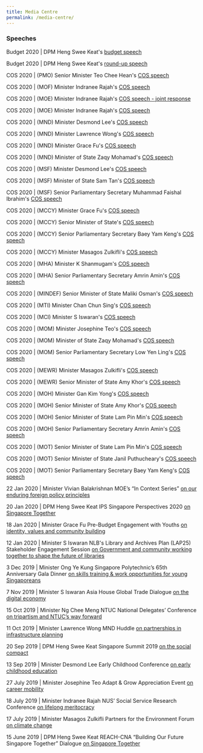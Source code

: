 ```yaml
---
title: Media Centre
permalink: /media-centre/
---
```


### Speeches

Budget 2020 | DPM Heng Swee Keat's [budget speech](https://www.singaporebudget.gov.sg/budget_2020/budget-speech/e-partnering-singaporeans-to-build-singapore-together#pa) 

Budget 2020 | DPM Heng Swee Keat's [round-up  speech](https://www.singaporebudget.gov.sg/budget_2020/budget-debate-round-up-speech)

COS 2020 | (PMO) Senior Minister Teo Chee Hean's [COS  speech](https://www.pmo.gov.sg/Newsroom/Speech-by-SM-Teo-Chee-Hean-at-the-PMO-Committee-of-Supply-2020) 

COS 2020 | (MOF) Minister Indranee Rajah's [COS  speech](https://www.mof.gov.sg/newsroom/speeches/mof-committee-of-supply-debate-2020-by-second-minister-of-finance-ms-indranee-rajah) 

COS 2020 | (MOE) Minister Indranee Rajah's [COS  speech - joint response](https://www.moe.gov.sg/news/speeches/moe-fy2019-committee-of-supply-debate-response-by-second-minister-for-education-indranee-rajah-1) 

COS 2020 | (MOE) Minister Indranee Rajah's [COS  speech](https://www.moe.gov.sg/news/speeches/moe-fy2019-committee-of-supply-debate-response-by-second-minister-for-education-indranee-rajah) 

COS 2020 | (MND) Minister Desmond Lee's [COS  speech](https://www.mnd.gov.sg/newsroom/speeches/view/speech-by-2m-desmond-lee-at-the-committee-of-supply-debate-2020---transforming-singapore-into-a-city-of-nature) 

COS 2020 | (MND) Minister Lawrence Wong's [COS  speech](https://www.mnd.gov.sg/newsroom/speeches/view/speech-by-minister-lawrence-wong-at-the-committee-of-supply-debate-2020---building-our-future-city-and-home) 

COS 2020 | (MND) Minister Grace Fu's [COS  speech](https://www.mnd.gov.sg/newsroom/speeches/view/speech-by-minister-grace-fu-at-the-committee-of-supply-debate-2020---connected-services-for-a-connected-community) 

COS 2020 | (MND) Minister of State Zaqy Mohamad's [COS  speech](https://www.mnd.gov.sg/newsroom/speeches/view/speech-by-mos-zaqy-mohamad-at-the-committee-of-supply-debate-2020---continuing-our-efforts-to-transform-the-built-environment-sector) 

COS 2020 | (MSF) Minister Desmond Lee's [COS  speech](https://www.msf.gov.sg/media-room/Pages/Speech-by-Mr-Desmond-Lee-at-the-Committee-of-Supply-2020.aspx) 

COS 2020 | (MSF) Minister of State Sam Tan's [COS  speech](https://www.msf.gov.sg/media-room/Pages/Speech-by-Mr-Sam-Tan-Chin-Siong-at-the-Committee-of-Supply-2020.aspx) 

COS 2020 | (MSF) Senior Parliamentary Secretary Muhammad Faishal Ibrahim's [COS  speech](https://www.msf.gov.sg/media-room/Pages/Speech-by-Assoc-Prof-Dr-Muhammad-Faishal-Ibrahim-at-the-Committee-of-Supply-2020.aspx) 

COS 2020 | (MCCY) Minister Grace Fu's [COS  speech](https://www.mccy.gov.sg/about-us/news-and-resources/speeches/2020/mar/building-a-home-that-provides-opportunities-for-all) 

COS 2020 | (MCCY) Senior Minister of State's [COS  speech](https://www.mccy.gov.sg/about-us/news-and-resources/speeches/2020/mar/partnering-singaporeans-to-build-a-caring-democracy-of-deeds) 

COS 2020 | (MCCY) Senior Parliamentary Secretary Baey Yam Keng's [COS  speech](https://www.mccy.gov.sg/about-us/news-and-resources/speeches/2020/mar/nurturing-a-strong-arts-heritage-and-sports-ecosystem) 

COS 2020 | (MCCY) Minister Masagos Zulkifli's [COS  speech](https://www.mccy.gov.sg/about-us/news-and-resources/speeches/2020/mar/investing-in-our-community-of-success)

COS 2020 | (MHA) Minister K Shanmugam's [COS  speech](https://www.mha.gov.sg/newsroom/in-parliament/parliamentary-speeches/news/committee-of-supply-debate-2020-on-a-strong-home-team-for-a-safe-and-secure-home-speech-by-mr-k-shanmugam-minister-for-home-affairs-and-minister-for-law) 

COS 2020 | (MHA) Senior Parliamentary Secretary Amrin Amin's [COS  speech](https://www.mha.gov.sg/newsroom/in-parliament/parliamentary-speeches/news/committee-of-supply-debate-2020-on-combating-drug-abuse-and-strengthening-rehabilitation-together-speech-by-mr-amrin-amin-senior-parliamentary-secretary-ministry-of-home-affairs-and-ministry-of-health) 

COS 2020 | (MINDEF) Senior Minister of State Maliki Osman's [COS  speech](https://www.mindef.gov.sg/web/portal/mindef/news-and-events/latest-releases/article-detail/2020/March/02mar20_speech3) 

COS 2020 | (MTI) Minister Chan Chun Sing's [COS  speech](https://www.mti.gov.sg/Newsroom/Speeches/2020/03/Speech-by-Minister-Chan-Chun-Sing-at-COS-debate) 

COS 2020 | (MCI) Minister S Iswaran's [COS  speech](https://www.mci.gov.sg/pressroom/news-and-stories/pressroom/2020/3/speech-by-mr-s-iswaran-at-the-mci-committee-of-supply-debate-2020-on-3-mar-2020https://www.mci.gov.sg/pressroom/news-and-stories/pressroom/2020/3/speech-by-ms-sim-ann-at-the-mci-committee-of-supply-debate-2020-on-3-mar-2020) 

COS 2020 | (MOM) Minister Josephine Teo's [COS  speech](https://www.mom.gov.sg/newsroom/speeches/2020/0226-speech-by-minister-for-manpower-mrs-josephine-teo-at-budget-2020-debate) 

COS 2020 | (MOM) Minister of State Zaqy Mohamad's [COS  speech](https://www.mom.gov.sg/newsroom/speeches/2020/0303-speech-by-minister-of-state-for-manpower-mr-zaqy-mohamad-at-mom-committee-of-supply-2020) 

COS 2020 | (MOM) Senior Parliamentary Secretary Low Yen Ling's [COS  speech](https://www.mom.gov.sg/newsroom/speeches/2020/0303-speech-by-sps-low-yen-ling-at-mom-committee-of-supply-2020) 

COS 2020 | (MEWR) Minister Masagos Zulkifli's [COS  speech](https://www.mewr.gov.sg/news/speech-by-mr-masagos-zulkifli--minister-for-the-environment-and-water-resources--at-the-committee-of-supply-debate--4-march-2020) 

COS 2020 | (MEWR) Senior Minister of State Amy Khor's [COS  speech](https://www.mewr.gov.sg/news/speech-by-dr-amy-khor--senior-minister-of-state-for-the-environment-and-water-resources--at-the-committee-of-supply-debate--4-march-2020) 

COS 2020 | (MOH) Minister Gan Kim Yong's [COS  speech](https://www.moh.gov.sg/news-highlights/details/speech-by-mr-gan-kim-yong-minister-for-health-at-the-ministry-of-health-committee-of-supply-debate-2020-on-thursday-5-march-2020) 

COS 2020 | (MOH) Senior Minister of State Amy Khor's [COS  speech](https://www.moh.gov.sg/news-highlights/details/speech-by-dr-amy-khor-senior-minister-of-state-for-health-at-the-ministry-of-health-committee-of-supply-debate-2020-on-thursday-5-march-2020) 

COS 2020 | (MOH) Senior Minister of State Lam Pin Min's [COS  speech](https://www.moh.gov.sg/news-highlights/details/speech-by-dr-lam-pin-min-senior-minister-of-state-ministry-of-transport-and-ministry-of-health-at-the-ministry-of-health-committee-of-supply-debate-2020-on-thursday-5-march-2020) 

COS 2020 | (MOH) Senior Parliamentary Secretary Amrin Amin's [COS  speech](https://www.moh.gov.sg/news-highlights/details/speech-by-mr-amrin-amin-senior-parliamentary-secretary-ministry-of-health-and-ministry-of-home-affairs-at-the-ministry-of-health-committee-of-supply-debate-2020-on-thursday-5-march-2020) 

COS 2020 | (MOT) Senior Minister of State Lam Pin Min's [COS  speech](https://www.moh.gov.sg/news-highlights/details/speech-by-dr-lam-pin-min-senior-minister-of-state-ministry-of-transport-and-ministry-of-health-at-the-ministry-of-health-committee-of-supply-debate-2020-on-thursday-5-march-2020) 

COS 2020 | (MOT) Senior Minister of State Janil Puthucheary's [COS  speech](https://www.mot.gov.sg/news-centre/news/Detail/speech-by-dr-janil-puthucheary-senior-minister-of-state-for-transport-and-communications-and-information-at-the-ministry-of-transport-s-committee-of-supply-debate-2020-on-towards-a-future-ready-land-transport-system/) 

COS 2020 | (MOT) Senior Parliamentary Secretary Baey Yam Keng's [COS  speech](https://www.mot.gov.sg/news-centre/news/Detail/speech-by-senior-parliamentary-secretary-for-transport-and-culture-community-and-youth-baey-yam-keng-at-the-ministry-of-transport-s-committee-of-supply-debate-2020-on-towards-a-safe-and-inclusive-transport-for-all/) 

22 Jan 2020 | Minister Vivian Balakrishnan MOE’s “In Context Series” [on our enduring foreign policy principles](https://www.mfa.gov.sg/Newsroom/Press-Statements-Transcripts-and-Photos/2020/01/22012020-SGT)

20 Jan 2020 | DPM Heng Swee Keat IPS Singapore Perspectives 2020 [on Singapore Together](https://www.pmo.gov.sg/Newsroom/DPM-Heng-Swee-Keat-at-the-Singapore-Perspectives-Conference-2020)

18 Jan 2020 | Minister Grace Fu Pre-Budget Engagement with Youths [on identity, values and community building](https://www.mccy.gov.sg/about-us/news-and-resources/speeches/2020/jan/working-with-singaporeans-as-partners)

12 Jan 2020 | Minister S Iswaran NLB's Library and Archives Plan (LAP25) Stakeholder Engagement Session [on Government and community working together to shape the future of libraries](https://www.mci.gov.sg/pressroom/news-and-stories/pressroom/2020/1/speech-by-minister-s-iswaran-at-lap25-stakeholder-engagement-session-on-12-jan-2020)

3 Dec 2019 | Minister Ong Ye Kung Singapore Polytechnic’s 65th Anniversary Gala Dinner [on skills training & work opportunities for young Singaporeans](https://www.moe.gov.sg/news/speeches/speech-by-mr-ong-ye-kung--minister-for-education--at-the-singapore-polytechnic-sp-65th-anniversary-gala-dinner--at-the-sp-graduates-guild)

7 Nov 2019 | Minister S Iswaran Asia House Global Trade Dialogue [on the digital economy](https://www.mci.gov.sg/pressroom/news-and-stories/pressroom/2019/11/keynote-address-by-mr-s-iswaran-at-the-asia-house-global-trade-dialogue-on-7-nov-2019)

15 Oct 2019 | Minister Ng Chee Meng NTUC National Delegates’ Conference [on tripartism and NTUC’s way forward](https://ntuc.org.sg/wps/portal/up2/home/news/speeches/speechesdetails?WCM_GLOBAL_CONTEXT=/Content_Library/ntuc/home/about%20ntuc/newsroom/speeches/b4e09a42-2c09-464a-9c3a-87a9ebbca860)

11 Oct 2019 | Minister Lawrence Wong MND Huddle [on partnerships in infrastructure planning](https://www.sgpc.gov.sg/sgpcmedia/media_releases/mnd/speech/S-20191011-1/attachment/Delivered%20final%20-%20Speech%20by%20Minister%20Lawrence%20Wong%20at%20MND%20Huddle%202019.pdf)

20 Sep 2019 | DPM Heng Swee Keat Singapore Summit 2019 [on the social compact](https://www.pmo.gov.sg/Newsroom/DPM-Heng-Swee-Keat-at-the-Singapore-Summit-2019)

13 Sep 2019 | Minister Desmond Lee Early Childhood Conference [on early childhood education](https://www.msf.gov.sg/media-room/Pages/ECC-2019-Speech.aspx)

27 July 2019 | Minister Josephine Teo Adapt & Grow Appreciation Event [on career mobility](https://www.mom.gov.sg/newsroom/speeches/2019/0727-speech-by-minister-josephine-teo-at-ag-appreciation-event)

18 July 2019 | Minister Indranee Rajah NUS’ Social Service Research Conference [on lifelong meritocracy](https://www.moe.gov.sg/news/speeches/nus-social-service-research-centre-conference-working-with-low-income-families-through-the-life-course--challenges-to-social-services-keynote-speech-by-second-minister-for-education--ms-indranee-rajah)

17 July 2019 | Minister Masagos Zulkifli Partners for the Environment Forum [on climate change](https://www.mewr.gov.sg/news/speech-by-mr-masagos-zulkifli--minister-for-the-environment-and-water-resources--at-the-partners-for-the-environment-forum-on-10-july-2018)

15 June 2019 | DPM Heng Swee Keat REACH-CNA “Building Our Future Singapore Together” Dialogue [on Singapore Together](https://www.pmo.gov.sg/Newsroom/DPM-Heng-Swee-Keat-Building-Our-Future-Singapore-Together-Dialogue)
